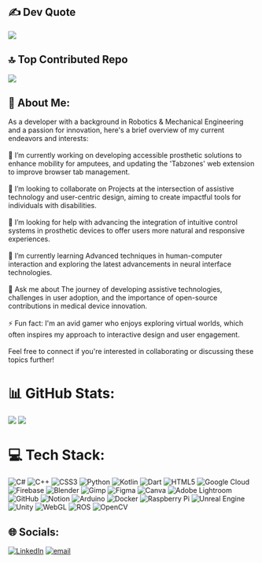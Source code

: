 ## ✍️ Dev Quote
![](https://quotes-github-readme.vercel.app/api?type=horizontal&theme=merko)

## 🔝 Top Contributed Repo
![](https://github-contributor-stats.vercel.app/api?username=GamingRadar&limit=5&theme=blue-green&combine_all_yearly_contributions=true)

## 💫 About Me:
As a developer with a background in Robotics & Mechanical Engineering and a passion for innovation, here's a brief overview of my current endeavors and interests:<br><br>🔭 I’m currently working on developing accessible prosthetic solutions to enhance mobility for amputees, and updating the 'Tabzones' web extension to improve browser tab management.<br><br>👯 I’m looking to collaborate on Projects at the intersection of assistive technology and user-centric design, aiming to create impactful tools for individuals with disabilities.<br><br>🤝 I’m looking for help with advancing the integration of intuitive control systems in prosthetic devices to offer users more natural and responsive experiences.<br><br>🌱 I’m currently learning Advanced techniques in human-computer interaction and exploring the latest advancements in neural interface technologies.<br><br>💬 Ask me about The journey of developing assistive technologies, challenges in user adoption, and the importance of open-source contributions in medical device innovation.<br><br>⚡ Fun fact: I'm an avid gamer who enjoys exploring virtual worlds, which often inspires my approach to interactive design and user engagement.<br><br>Feel free to connect if you're interested in collaborating or discussing these topics further!

# 📊 GitHub Stats:
![](https://github-readme-stats.vercel.app/api/top-langs/?username=GamingRadar&theme=dark&hide_border=true&include_all_commits=false&count_private=false&layout=compact)
![](https://nirzak-streak-stats.vercel.app/?user=GamingRadar&theme=dark&hide_border=true)<br/>


# 💻 Tech Stack:
![C#](https://img.shields.io/badge/c%23-%23239120.svg?style=flat&logo=csharp&logoColor=white) ![C++](https://img.shields.io/badge/c++-%2300599C.svg?style=flat&logo=c%2B%2B&logoColor=white) ![CSS3](https://img.shields.io/badge/css3-%231572B6.svg?style=flat&logo=css3&logoColor=white) ![Python](https://img.shields.io/badge/python-3670A0?style=flat&logo=python&logoColor=ffdd54) ![Kotlin](https://img.shields.io/badge/kotlin-%237F52FF.svg?style=flat&logo=kotlin&logoColor=white) ![Dart](https://img.shields.io/badge/dart-%230175C2.svg?style=flat&logo=dart&logoColor=white) ![HTML5](https://img.shields.io/badge/html5-%23E34F26.svg?style=flat&logo=html5&logoColor=white) ![Google Cloud](https://img.shields.io/badge/GoogleCloud-%234285F4.svg?style=flat&logo=google-cloud&logoColor=white) ![Firebase](https://img.shields.io/badge/firebase-a08021?style=flat&logo=firebase&logoColor=ffcd34) ![Blender](https://img.shields.io/badge/blender-%23F5792A.svg?style=flat&logo=blender&logoColor=white) ![Gimp](https://img.shields.io/badge/Gimp-657D8B?style=flat&logo=gimp&logoColor=FFFFFF) ![Figma](https://img.shields.io/badge/figma-%23F24E1E.svg?style=flat&logo=figma&logoColor=white) ![Canva](https://img.shields.io/badge/Canva-%2300C4CC.svg?style=flat&logo=Canva&logoColor=white) ![Adobe Lightroom](https://img.shields.io/badge/Adobe%20Lightroom-31A8FF.svg?style=flat&logo=Adobe%20Lightroom&logoColor=white) ![GitHub](https://img.shields.io/badge/github-%23121011.svg?style=flat&logo=github&logoColor=white) ![Notion](https://img.shields.io/badge/Notion-%23000000.svg?style=flat&logo=notion&logoColor=white) ![Arduino](https://img.shields.io/badge/-Arduino-00979D?style=flat&logo=Arduino&logoColor=white) ![Docker](https://img.shields.io/badge/docker-%230db7ed.svg?style=flat&logo=docker&logoColor=white) ![Raspberry Pi](https://img.shields.io/badge/-Raspberry_Pi-C51A4A?style=flat&logo=Raspberry-Pi) ![Unreal Engine](https://img.shields.io/badge/unrealengine-%23313131.svg?style=flat&logo=unrealengine&logoColor=white) ![Unity](https://img.shields.io/badge/unity-%23000000.svg?style=flat&logo=unity&logoColor=white) ![WebGL](https://img.shields.io/badge/WebGL-990000?logo=webgl&logoColor=white&style=flat) ![ROS](https://img.shields.io/badge/ros-%230A0FF9.svg?style=flat&logo=ros&logoColor=white) ![OpenCV](https://img.shields.io/badge/opencv-%23white.svg?style=flat&logo=opencv&logoColor=white)

## 🌐 Socials:
[![LinkedIn](https://img.shields.io/badge/LinkedIn-%230077B5.svg?logo=linkedin&logoColor=white)](https://linkedin.com/in/https://www.linkedin.com/in/devashishtambade/) [![email](https://img.shields.io/badge/Email-D14836?logo=gmail&logoColor=white)](mailto:devashishtambade.dev@gmail.com) 




<!-- Proudly created with GPRM ( https://gprm.itsvg.in ) -->
